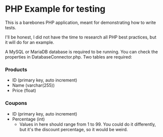 # PHP Example for testing

This is a barebones PHP application, meant for demonstrating how to write tests.

I'll be honest, I did not have the time to research all PHP best practices, but it will do for an example.

A MySQL or MariaDB database is required to be running. You can check the properties in DatabaseConnector.php.
Two tables are required:

### Products

- ID (primary key, auto increment)
- Name (varchar(255))
- Price (float)

### Coupons

- ID (primary key, auto increment)
- Percentage (int)
    - Values in here should range from 1 to 99. You could do it differently, but it's the discount percentage, so it
      would be weird.

